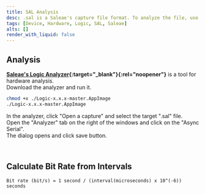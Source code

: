 ```yaml
---
title: SAL Analysis
desc: .sal is a Saleae's capture file format. To analyze the file, use Saleae's Logic Analyzer.
tags: [Device, Hardware, Logic, SAL, Saleae]
alts: []
render_with_liquid: false
---
```


## Analysis

**[Saleae's Logic Analyzer](https://www.saleae.com/){:target="_blank"}{:rel="noopener"}** is a tool for hardware analysis.  
Download the analyzer and run it.

```sh
chmod +x ./Logic-x.x.x-master.AppImage
./Logic-x.x.x-master.AppImage
```

In the analyzer, click "Open a capture" and select the target ".sal" file.  
Open the "Analyzer" tab on the right of the windows and click on the "Async Serial".  
The dialog opens and click save button.

<br />

## Calculate Bit Rate from Intervals

```
Bit rate (bit/s) = 1 second / (interval(microseconds) x 10^(-6)) seconds
```